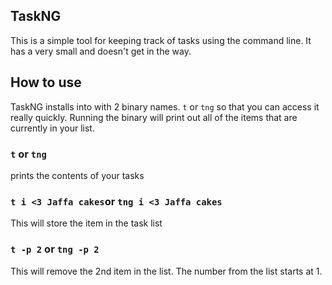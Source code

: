 ## TaskNG
This is a simple tool for keeping track of tasks using the command line. It has a very small and doesn't get in the way.

## How to use
TaskNG installs into with 2 binary names. `t` or `tng` so that you can access it really quickly. Running the binary will
print out all of the items that are currently in your list.

### `t` or `tng`
prints the contents of your tasks

### `t i <3 Jaffa cakes`or `tng i <3 Jaffa cakes`
This will store the item in the task list

### `t -p 2` or `tng -p 2`
This will remove the 2nd item in the list. The number from the list starts at 1.

